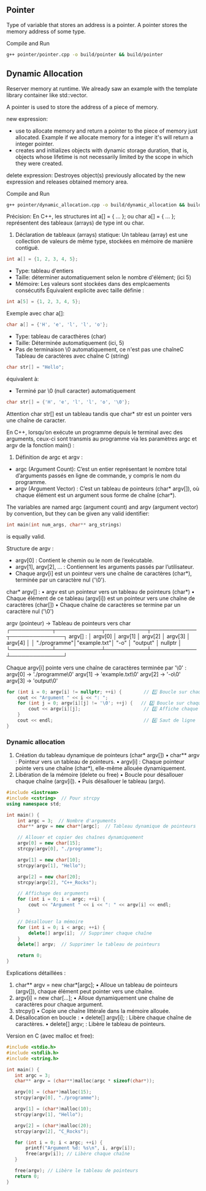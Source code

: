 ## Pointer 

Type of variable that stores an address is a pointer.
A pointer stores the memory address of some type.

Compile and Run
```bash
g++ pointer/pointer.cpp -o build/pointer && build/pointer
```

## Dynamic Allocation
Reserver memory at runtime. We already saw an example with the template library container like std::vector.

A pointer is used to store the address of a piece of memory.

new expression:
- use to allocate memory and return a pointer to the piece of memory just allocated. Example if we allocate memory for a integer it's will return a integer pointer.
- creates and initializes objects with dynamic storage duration, that is, objects whose lifetime is not necessarily limited by the scope in which they were created.

delete expression: Destroyes object(s) previously allocated by the new expression and releases obtained memory area.

Compile and Run
```bash 
g++ pointer/dynamic_allocation.cpp -o build/dynamic_allocation && build/dynamic_allocation
```
Précision:
En C++, les structures int a[] = { ... }; ou char a[] = { ... }; représentent des tableaux (arrays) de type int ou char.

1. Déclaration de tableaux (arrays) statique:
Un tableau (array) est une collection de valeurs de même type, stockées en mémoire de manière contiguë.
```cpp
int a[] = {1, 2, 3, 4, 5};
```
- Type: tableau d'entiers
- Taille: déterminer automatiquement selon le nombre d'élément; (ici 5)
- Mémoire: Les valeurs sont stockées dans des emplcaements consécutifs
Équivalent explicite avec taille définie :
```cpp
int a[5] = {1, 2, 3, 4, 5};
```
Exemple avec char a[]:
```cpp
char a[] = {'H', 'e', 'l', 'l', 'o'};
```
- Type: tableau de caracthères (char)
- Taille: Déterminée automatiquement (ici, 5)
- Pas de terminaison \0 automatiquement, ce n'est pas une chaîneC
Tableau de caractères avec chaîne C (string)
```cpp
char str[] = "Hello";
```
équivalent à: 
- Terminé par \0 (null caracter) automatiquement
```cpp
char str[] = {'H', 'e', 'l', 'l', 'o', '\0'};
```

Attention char str[] est un tableau tandis que char* str est un pointer vers une chaîne de caracter.

En C++, lorsqu’on exécute un programme depuis le terminal avec des arguments, ceux-ci sont transmis au programme via les paramètres argc et argv de la fonction main() :
1. Définition de argc et argv :
- argc (Argument Count):
C’est un entier représentant le nombre total d’arguments passés en ligne de commande, y compris le nom du programme.
- argv (Argument Vector) :
C’est un tableau de pointeurs (char* argv[]), où chaque élément est un argument sous forme de chaîne (char*).

The variables are named argc (argument count) and argv (argument vector) by convention, but they can be given any valid identifier:
```cpp
int main(int num_args, char** arg_strings)
````
is equally valid.

Structure de argv :
- argv[0] : Contient le chemin ou le nom de l’exécutable.
- argv[1], argv[2], … : Contiennent les arguments passés par l’utilisateur.
- Chaque argv[i] est un pointeur vers une chaîne de caractères (char*), terminée par un caractère nul ('\0').

char* argv[] :
	•	argv est un pointeur vers un tableau de pointeurs (char*)
	•	Chaque élément de ce tableau (argv[i]) est un pointeur vers une chaîne de caractères (char[])
	•	Chaque chaîne de caractères se termine par un caractère nul ('\0')

argv (pointeur) -> Tableau de pointeurs vers char
         ┌───────────┬────────────┬───────────┬────────────┬──────────────┐
argv[] : │ argv[0]   │ argv[1]    │ argv[2]   │ argv[3]    │ argv[4]      │
         │ "./programme"│"example.txt"│ "-o"    │ "output"   │ nullptr      │
         └───────────┴────────────┴───────────┴────────────┴──────────────┘

Chaque argv[i] pointe vers une chaîne de caractères terminée par '\0' :
argv[0] -> './programme\0'
argv[1] -> 'example.txt\0'
argv[2] -> '-o\0'
argv[3] -> 'output\0'

```cpp
for (int i = 0; argv[i] != nullptr; ++i) {        // 1️⃣ Boucle sur chaque argument
    cout << "Argument " << i << ": ";
    for (int j = 0; argv[i][j] != '\0'; ++j) {   // 2️⃣ Boucle sur chaque caractère
        cout << argv[i][j];                       // 3️⃣ Affiche chaque caractère
    }
    cout << endl;                                 // 4️⃣ Saut de ligne
}
```
### Dynamic allocation
1. Création du tableau dynamique de pointeurs (char* argv[])
•	char** argv : Pointeur vers un tableau de pointeurs.
•	argv[i] : Chaque pointeur pointe vers une chaîne (char*), elle-même allouée dynamiquement.
2. Libération de la mémoire (delete ou free)
•	Boucle pour désallouer chaque chaîne (argv[i]).
•	Puis désallouer le tableau (argv).

```cpp
#include <iostream>
#include <cstring>  // Pour strcpy
using namespace std;

int main() {
    int argc = 3;  // Nombre d'arguments
    char** argv = new char*[argc];  // Tableau dynamique de pointeurs

    // Allouer et copier des chaînes dynamiquement
    argv[0] = new char[15]; 
    strcpy(argv[0], "./programme");

    argv[1] = new char[10];
    strcpy(argv[1], "Hello");

    argv[2] = new char[20];
    strcpy(argv[2], "C++_Rocks");

    // Affichage des arguments
    for (int i = 0; i < argc; ++i) {
        cout << "Argument " << i << ": " << argv[i] << endl;
    }

    // Désallouer la mémoire
    for (int i = 0; i < argc; ++i) {
        delete[] argv[i];  // Supprimer chaque chaîne
    }
    delete[] argv;  // Supprimer le tableau de pointeurs

    return 0;
}
```
Explications détaillées :
1.	char** argv = new char*[argc];
•	Alloue un tableau de pointeurs (argv[]), chaque élément peut pointer vers une chaîne.
2.	argv[i] = new char[...];
•	Alloue dynamiquement une chaîne de caractères pour chaque argument.
3.	strcpy()
•	Copie une chaîne littérale dans la mémoire allouée.
4.	Désallocation en boucle :
•	delete[] argv[i]; : Libère chaque chaîne de caractères.
•	delete[] argv; : Libère le tableau de pointeurs.

 Version en C (avec malloc et free):
 ```c
#include <stdio.h>
#include <stdlib.h>
#include <string.h>

int main() {
    int argc = 3;
    char** argv = (char**)malloc(argc * sizeof(char*));

    argv[0] = (char*)malloc(15);
    strcpy(argv[0], "./programme");

    argv[1] = (char*)malloc(10);
    strcpy(argv[1], "Hello");

    argv[2] = (char*)malloc(20);
    strcpy(argv[2], "C_Rocks");

    for (int i = 0; i < argc; ++i) {
        printf("Argument %d: %s\n", i, argv[i]);
        free(argv[i]); // Libère chaque chaîne
    }

    free(argv); // Libère le tableau de pointeurs
    return 0;
}
```